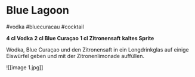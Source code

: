 # Blue Lagoon
#vodka #bluecuracau  #cocktail

**4 cl Vodka**
**2 cl Blue Curaçao**
**1 cl Zitronensaft**
**kaltes Sprite**

Wodka, Blue Curaçao und den Zitronensaft in ein Longdrinkglas auf einige Eiswürfel geben und mit der Zitronenlimonade auffüllen.

![[image 1.jpg]]

